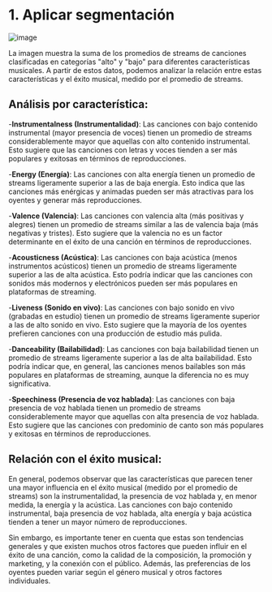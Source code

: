 # 1. Aplicar segmentación

![image](https://github.com/user-attachments/assets/e981ee71-f939-47d5-aa79-e81a41ec0471)




La imagen muestra la suma de los promedios de streams de canciones clasificadas en categorías "alto" y "bajo" para diferentes características musicales. A partir de estos datos, podemos analizar la relación entre estas características y el éxito musical, medido por el promedio de streams.

## Análisis por característica:

-**Instrumentalness (Instrumentalidad)**: Las canciones con bajo contenido instrumental (mayor presencia de voces) tienen un promedio de streams considerablemente mayor que aquellas con alto contenido instrumental. Esto sugiere que las canciones con letras y voces tienden a ser más populares y exitosas en términos de reproducciones.

-**Energy (Energía)**: Las canciones con alta energía tienen un promedio de streams ligeramente superior a las de baja energía. Esto indica que las canciones más enérgicas y animadas pueden ser más atractivas para los oyentes y generar más reproducciones.

-**Valence (Valencia)**: Las canciones con valencia alta (más positivas y alegres) tienen un promedio de streams similar a las de valencia baja (más negativas y tristes). Esto sugiere que la valencia no es un factor determinante en el éxito de una canción en términos de reproducciones.

-**Acousticness (Acústica)**: Las canciones con baja acústica (menos instrumentos acústicos) tienen un promedio de streams ligeramente superior a las de alta acústica. Esto podría indicar que las canciones con sonidos más modernos y electrónicos pueden ser más populares en plataformas de streaming.

-**Liveness (Sonido en vivo)**: Las canciones con bajo sonido en vivo (grabadas en estudio) tienen un promedio de streams ligeramente superior a las de alto sonido en vivo. Esto sugiere que la mayoría de los oyentes prefieren canciones con una producción de estudio más pulida.

-**Danceability (Bailabilidad)**: Las canciones con baja bailabilidad tienen un promedio de streams ligeramente superior a las de alta bailabilidad. Esto podría indicar que, en general, las canciones menos bailables son más populares en plataformas de streaming, aunque la diferencia no es muy significativa.

-**Speechiness (Presencia de voz hablada)**: Las canciones con baja presencia de voz hablada tienen un promedio de streams considerablemente mayor que aquellas con alta presencia de voz hablada. Esto sugiere que las canciones con predominio de canto son más populares y exitosas en términos de reproducciones.


## Relación con el éxito musical:

En general, podemos observar que las características que parecen tener una mayor influencia en el éxito musical (medido por el promedio de streams) son la instrumentalidad, la presencia de voz hablada y, en menor medida, la energía y la acústica. 
Las canciones con bajo contenido instrumental, baja presencia de voz hablada, alta energía y baja acústica tienden a tener un mayor número de reproducciones.

Sin embargo, es importante tener en cuenta que estas son tendencias generales y que existen muchos otros factores que pueden influir en el éxito de una canción, como la calidad de la composición, la promoción y marketing, y la conexión con el público. Además, las preferencias de los oyentes pueden variar según el género musical y otros factores individuales.
